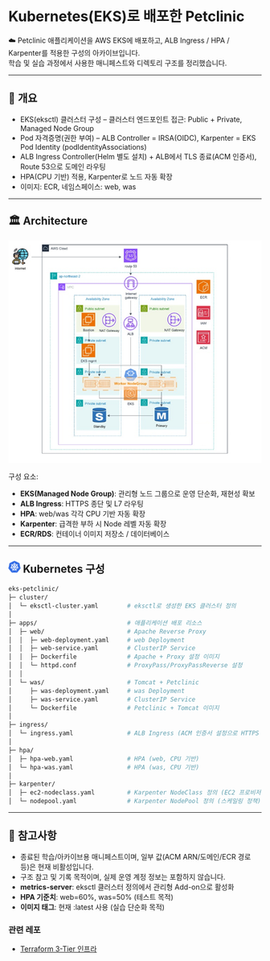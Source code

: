 # Kubernetes(EKS)로 배포한 Petclinic

☁️ Petclinic 애플리케이션을 AWS EKS에 배포하고, ALB Ingress / HPA / Karpenter를 적용한 구성의 아카이브입니다.  
학습 및 실습 과정에서 사용한 매니페스트와 디렉토리 구조를 정리했습니다.

---

## 📝 개요

- EKS(eksctl) 클러스터 구성 – 클러스터 엔드포인트 접근: Public + Private, Managed Node Group
- Pod 자격증명(권한 부여) – ALB Controller = IRSA(OIDC), Karpenter = EKS Pod Identity (podIdentityAssociations)
- ALB Ingress Controller(Helm 별도 설치) + ALB에서 TLS 종료(ACM 인증서), Route 53으로 도메인 라우팅
- HPA(CPU 기반) 적용, Karpenter로 노드 자동 확장
- 이미지: ECR, 네임스페이스: web, was

---

## 🏛️ Architecture
![Architecture](eks-archi.png)

구성 요소:
- **EKS(Managed Node Group)**: 관리형 노드 그룹으로 운영 단순화, 재현성 확보
- **ALB Ingress**: HTTPS 종단 및 L7 라우팅
- **HPA**: web/was 각각 CPU 기반 자동 확장
- **Karpenter**: 급격한 부하 시 Node 레벨 자동 확장
- **ECR/RDS**: 컨테이너 이미지 저장소 / 데이터베이스

---

## <img src="https://raw.githubusercontent.com/devicons/devicon/master/icons/kubernetes/kubernetes-original.svg" width="24"/> Kubernetes 구성
```bash
eks-petclinic/
├─ cluster/
│  └─ eksctl-cluster.yaml        # eksctl로 생성한 EKS 클러스터 정의
│
├─ apps/                         # 애플리케이션 배포 리소스
│  ├─ web/                       # Apache Reverse Proxy
│  │  ├─ web-deployment.yaml     # web Deployment 
│  │  ├─ web-service.yaml        # ClusterIP Service
│  │  ├─ Dockerfile              # Apache + Proxy 설정 이미지
│  │  └─ httpd.conf              # ProxyPass/ProxyPassReverse 설정
│  │
│  └─ was/                       # Tomcat + Petclinic
│     ├─ was-deployment.yaml     # was Deployment 
│     ├─ was-service.yaml        # ClusterIP Service
│     └─ Dockerfile              # Petclinic + Tomcat 이미지
│
├─ ingress/
│  └─ ingress.yaml               # ALB Ingress (ACM 인증서 설정으로 HTTPS 종단)
│
├─ hpa/
│  ├─ hpa-web.yaml               # HPA (web, CPU 기반)
│  └─ hpa-was.yaml               # HPA (was, CPU 기반)
│
├─ karpenter/
│  ├─ ec2-nodeclass.yaml         # Karpenter NodeClass 정의 (EC2 프로비저닝 스펙)
│  └─ nodepool.yaml              # Karpenter NodePool 정의 (스케일링 정책)
```
---

## 📎 참고사항
- 종료된 학습/아카이브용 매니페스트이며, 일부 값(ACM ARN/도메인/ECR 경로 등)은 현재 비활성입니다.
- 구조 참고 및 기록 목적이며, 실제 운영 계정 정보는 포함하지 않습니다.
- **metrics-server**: eksctl 클러스터 정의에서 관리형 Add-on으로 활성화
- **HPA 기준치**: web=60%, was=50% (테스트 목적)
- **이미지 태그**: 현재 :latest 사용 (실습 단순화 목적)

### 관련 레포
- [Terraform 3-Tier 인프라](https://github.com/kjgreen2324/terraform-petclinic)

